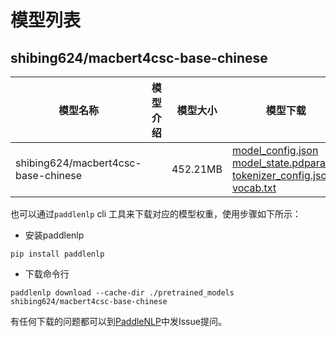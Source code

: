 #  模型列表

## shibing624/macbert4csc-base-chinese

| 模型名称 | 模型介绍 | 模型大小  | 模型下载 |
| --- | --- | --- | --- |
|shibing624/macbert4csc-base-chinese|  | 452.21MB | [model_config.json](https://bj.bcebos.com/paddlenlp/models/community/shibing624/macbert4csc-base-chinese/model_config.json)<br>[model_state.pdparams](https://bj.bcebos.com/paddlenlp/models/community/shibing624/macbert4csc-base-chinese/model_state.pdparams)<br>[tokenizer_config.json](https://bj.bcebos.com/paddlenlp/models/community/shibing624/macbert4csc-base-chinese/tokenizer_config.json)<br>[vocab.txt](https://bj.bcebos.com/paddlenlp/models/community/shibing624/macbert4csc-base-chinese/vocab.txt) |

也可以通过`paddlenlp` cli 工具来下载对应的模型权重，使用步骤如下所示：

* 安装paddlenlp

```shell
pip install paddlenlp
```

* 下载命令行

```shell
paddlenlp download --cache-dir ./pretrained_models shibing624/macbert4csc-base-chinese
```

有任何下载的问题都可以到[PaddleNLP](https://github.com/PaddlePaddle/PaddleNLP)中发Issue提问。